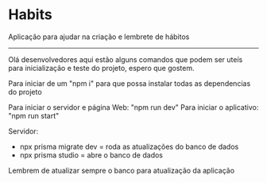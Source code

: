 # Habits
Aplicação para ajudar na criação e lembrete de hábitos

----------

Olá desenvolvedores aqui estão alguns comandos que podem ser uteís para inicialização e teste do projeto, espero que gostem.

Para iniciar de um "npm i" para que possa instalar todas as dependencias do projeto

Para iniciar o servidor e página Web: "npm run dev"
Para iniciar o aplicativo: "npm run start"

Servidor:
- npx prisma migrate dev = roda as atualizações do banco de dados
- npx prisma studio = abre o banco de dados

Lembrem de atualizar sempre o banco para atualização da aplicação
